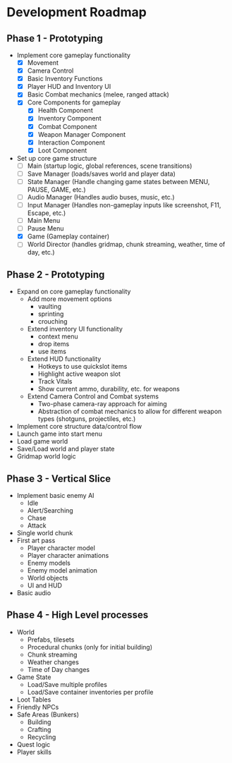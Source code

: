 # Development Roadmap

## Phase 1 - Prototyping
- Implement core gameplay functionality
  - [x] Movement
  - [x] Camera Control
  - [x] Basic Inventory Functions
  - [x] Player HUD and Inventory UI
  - [x] Basic Combat mechanics (melee, ranged attack)
  - [x] Core Components for gameplay
    - [x] Health Component
    - [x] Inventory Component
    - [x] Combat Component
    - [x] Weapon Manager Component
    - [x] Interaction Component
    - [x] Loot Component

- Set up core game structure
  - [ ] Main (startup logic, global references, scene transitions)
  - [ ] Save Manager (loads/saves world and player data)
  - [ ] State Manager (Handle changing game states between MENU, PAUSE, GAME, etc.)
  - [ ] Audio Manager (Handles audio buses, music, etc.)
  - [ ] Input Manager (Handles non-gameplay inputs like screenshot, F11, Escape, etc.)
  - [ ] Main Menu
  - [ ] Pause Menu
  - [x] Game (Gameplay container)
  - [ ] World Director (handles gridmap, chunk streaming, weather, time of day, etc.)

## Phase 2 - Prototyping
- Expand on core gameplay functionality
  - Add more movement options
    - vaulting
    - sprinting
    - crouching
  - Extend inventory UI functionality
    - context menu
    - drop items
    - use items
  - Extend HUD functionality
    - Hotkeys to use quickslot items
    - Highlight active weapon slot
    - Track Vitals
    - Show current ammo, durability, etc. for weapons
  - Extend Camera Control and Combat systems
    - Two-phase camera-ray approach for aiming
    - Abstraction of combat mechanics to allow for different weapon types (shotguns, projectiles, etc.)
 - Implement core structure data/control flow
  - Launch game into start menu
  - Load game world
  - Save/Load world and player state
  - Gridmap world logic

## Phase 3 - Vertical Slice
- Implement basic enemy AI
  - Idle
  - Alert/Searching
  - Chase
  - Attack
- Single world chunk
- First art pass
  - Player character model
  - Player character animations
  - Enemy models
  - Enemy model animation
  - World objects
  - UI and HUD
- Basic audio

## Phase 4 - High Level processes
- World
  - Prefabs, tilesets
  - Procedural chunks (only for initial building)
  - Chunk streaming
  - Weather changes
  - Time of Day changes
- Game State
  - Load/Save multiple profiles
  - Load/Save container inventories per profile
- Loot Tables
- Friendly NPCs
- Safe Areas (Bunkers)
  - Building
  - Crafting
  - Recycling
- Quest logic
- Player skills
